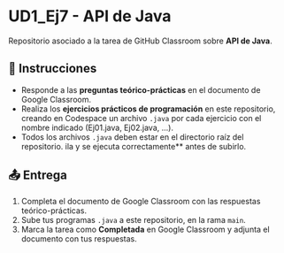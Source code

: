# UD1_Ej7 - API de Java

Repositorio asociado a la tarea de GitHub Classroom sobre **API de Java**.

## 📌 Instrucciones

- Responde a las **preguntas teórico-prácticas** en el documento de Google Classroom.
- Realiza los **ejercicios prácticos de programación** en este repositorio, creando en Codespace un archivo `.java` por cada ejercicio con el nombre indicado (Ej01.java, Ej02.java, ...).
- Todos los archivos `.java` deben estar en el directorio raíz del repositorio.
ila y se ejecuta correctamente** antes de subirlo.

## 📤 Entrega

1. Completa el documento de Google Classroom con las respuestas teórico-prácticas.
2. Sube tus programas `.java` a este repositorio, en la rama `main`.
3. Marca la tarea como **Completada** en Google Classroom y adjunta el documento con tus respuestas.
